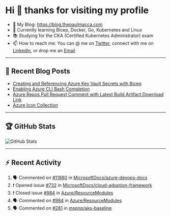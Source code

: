 # Hi 👋 thanks for visiting my profile

- 💬 My Blog: <https://blog.thepaulmacca.com>
- 🌱 Currently learning Bicep, Docker, Go, Kubernetes and Linux
- 📚 Studying for the CKA (Certified Kubernetes Administrator) exam
- 📫 How to reach me: You can @ me on [Twitter](https://twitter.com/thepaulmacca), connect with me on [LinkedIn](https://www.linkedin.com/in/thepaulmacca/), or drop me an [Email](mailto:pm@thepaulmacca.com)

---

## :blue_book: Recent Blog Posts
<!-- BLOG-POST-LIST:START -->
- [Creating and Referencing Azure Key Vault Secrets with Bicep](https://blog.thepaulmacca.com/creating-and-referencing-azure-key-vault-secrets-with-bicep/)
- [Enabling Azure CLI Bash Completion](https://blog.thepaulmacca.com/enabling-azure-cli-bash-completion/)
- [Azure Repos Pull Request Comment with Latest Build Artifact Download Link](https://blog.thepaulmacca.com/azure-repos-pull-request-comment-with-latest-build-artifact-download-link/)
- [Azure Icon Collection](https://blog.thepaulmacca.com/azure-icon-collection/)
<!-- BLOG-POST-LIST:END -->

---

## :trophy: GitHub Stats

![GitHub Stats](https://github-readme-stats.vercel.app/api?username=thepaulmacca&count_private=true&show_icons=true&theme=dark)

---

## :zap: Recent Activity

<!--START_SECTION:activity-->
1. 🗣 Commented on [#11880](https://github.com/MicrosoftDocs/azure-devops-docs/issues/11880) in [MicrosoftDocs/azure-devops-docs](https://github.com/MicrosoftDocs/azure-devops-docs)
2. ❗️ Opened issue [#732](https://github.com/MicrosoftDocs/cloud-adoption-framework/issues/732) in [MicrosoftDocs/cloud-adoption-framework](https://github.com/MicrosoftDocs/cloud-adoption-framework)
3. ❗️ Closed issue [#984](https://github.com/Azure/ResourceModules/issues/984) in [Azure/ResourceModules](https://github.com/Azure/ResourceModules)
4. 🗣 Commented on [#984](https://github.com/Azure/ResourceModules/issues/984) in [Azure/ResourceModules](https://github.com/Azure/ResourceModules)
5. 🗣 Commented on [#281](https://github.com/mspnp/aks-baseline/issues/281) in [mspnp/aks-baseline](https://github.com/mspnp/aks-baseline)
<!--END_SECTION:activity-->

